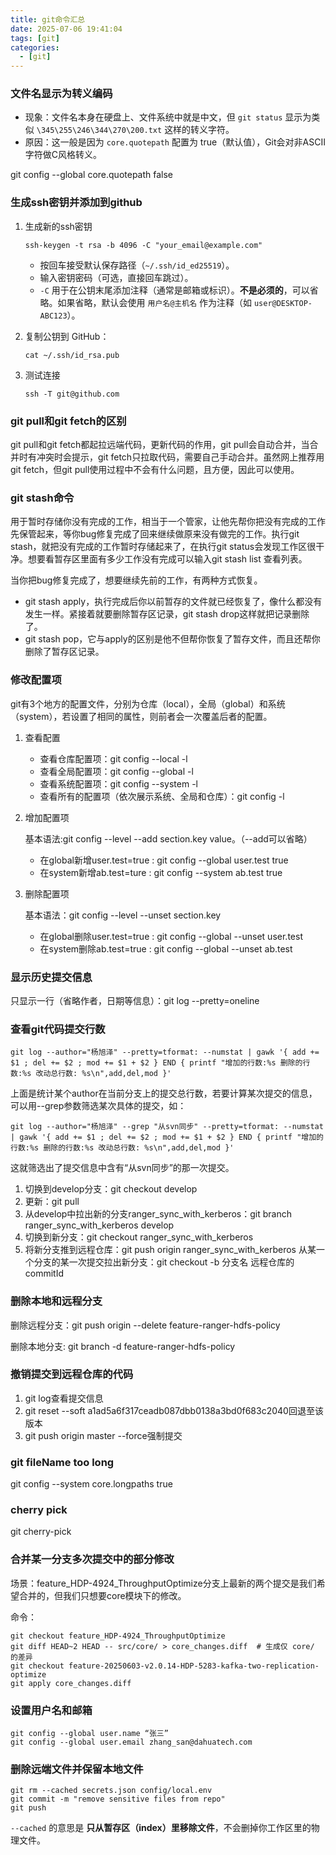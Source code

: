 ```yaml
---
title: git命令汇总
date: 2025-07-06 19:41:04
tags: [git]
categories:
  - [git]
---
```


### 文件名显示为转义编码

* 现象：文件名本身在硬盘上、文件系统中就是中文，但 `git status` 显示为类似 `\345\255\246\344\270\200.txt` 这样的转义字符。
* 原因：这一般是因为 `core.quotepath` 配置为 true（默认值），Git会对非ASCII字符做C风格转义。

git config --global core.quotepath false

<!--more-->

### 生成ssh密钥并添加到github

1. 生成新的ssh密钥

   ```
   ssh-keygen -t rsa -b 4096 -C "your_email@example.com"
   ```

   - 按回车接受默认保存路径（`~/.ssh/id_ed25519`）。
   - 输入密钥密码（可选，直接回车跳过）。
   - `-C` 用于在公钥末尾添加注释（通常是邮箱或标识）。**不是必须的**，可以省略。如果省略，默认会使用 `用户名@主机名` 作为注释（如 `user@DESKTOP-ABC123`）。

2. 复制公钥到 GitHub：

   ```
   cat ~/.ssh/id_rsa.pub
   ```

3. 测试连接

   ```
   ssh -T git@github.com
   ```

### git pull和git fetch的区别

git pull和git fetch都起拉远端代码，更新代码的作用，git pull会自动合并，当合并时有冲突时会提示，git fetch只拉取代码，需要自己手动合并。虽然网上推荐用git fetch，但git pull使用过程中不会有什么问题，且方便，因此可以使用。

### git stash命令

用于暂时存储你没有完成的工作，相当于一个管家，让他先帮你把没有完成的工作先保管起来，等你bug修复完成了回来继续做原来没有做完的工作。执行git stash，就把没有完成的工作暂时存储起来了，在执行git status会发现工作区很干净。想要看暂存区里面有多少工作没有完成可以输入git stash list 查看列表。

当你把bug修复完成了，想要继续先前的工作，有两种方式恢复。

* git stash apply，执行完成后你以前暂存的文件就已经恢复了，像什么都没有发生一样。紧接着就要删除暂存区记录，git stash drop这样就把记录删除了。
* git stash pop，它与apply的区别是他不但帮你恢复了暂存文件，而且还帮你删除了暂存区记录。

### 修改配置项

git有3个地方的配置文件，分别为仓库（local），全局（global）和系统（system），若设置了相同的属性，则前者会一次覆盖后者的配置。

1. 查看配置

   * 查看仓库配置项：git config --local -l
   * 查看全局配置项：git config --global -l
   * 查看系统配置项：git config --system -l
   * 查看所有的配置项（依次展示系统、全局和仓库）：git config -l

2. 增加配置项

   基本语法:git config --level --add section.key value。（--add可以省略）

   * 在global新增user.test=true : git config --global user.test true
   * 在system新增ab.test=ture : git config --system ab.test true

3. 删除配置项

   基本语法：git config --level --unset section.key

   * 在global删除user.test=true : git config --global --unset user.test
   * 在system删除ab.test=true : git config --global --unset ab.test

### 显示历史提交信息

只显示一行（省略作者，日期等信息）：git log --pretty=oneline

### 查看git代码提交行数

```
git log --author="杨旭泽" --pretty=tformat: --numstat | gawk '{ add += $1 ; del += $2 ; mod += $1 + $2 } END { printf "增加的行数:%s 删除的行数:%s 改动总行数: %s\n",add,del,mod }'
```

上面是统计某个author在当前分支上的提交总行数，若要计算某次提交的信息，可以用--grep参数筛选某次具体的提交，如：

```
git log --author="杨旭泽" --grep "从svn同步" --pretty=tformat: --numstat | gawk '{ add += $1 ; del += $2 ; mod += $1 + $2 } END { printf "增加的行数:%s 删除的行数:%s 改动总行数: %s\n",add,del,mod }'
```

这就筛选出了提交信息中含有“从svn同步”的那一次提交。

1. 切换到develop分支：git checkout develop
2. 更新：git pull
3. 从develop中拉出新的分支ranger_sync_with_kerberos：git branch ranger_sync_with_kerberos develop
4. 切换到新分支：git checkout ranger_sync_with_kerberos
5. 将新分支推到远程仓库：git push origin ranger_sync_with_kerberos
从某一个分支的某一次提交拉出新分支：git checkout -b 分支名 远程仓库的commitId
### 删除本地和远程分支
删除远程分支：git push origin --delete feature-ranger-hdfs-policy 

删除本地分支: git branch -d feature-ranger-hdfs-policy

### 撤销提交到远程仓库的代码

1. git log查看提交信息
2. git reset --soft a1ad5a6f317ceadb087dbb0138a3bd0f683c2040回退至该版本
3. git push origin master --force强制提交

### git fileName too long

git config --system core.longpaths true

### cherry pick

git cherry-pick <commitHash>

### 合并某一分支多次提交中的部分修改

场景：feature_HDP-4924_ThroughputOptimize分支上最新的两个提交是我们希望合并的，但我们只想要core模块下的修改。

命令：

```
git checkout feature_HDP-4924_ThroughputOptimize
git diff HEAD~2 HEAD -- src/core/ > core_changes.diff  # 生成仅 core/ 的差异
git checkout feature-20250603-v2.0.14-HDP-5283-kafka-two-replication-optimize
git apply core_changes.diff
```

### 设置用户名和邮箱

```
git config --global user.name “张三”
git config --global user.email zhang_san@dahuatech.com
```

### 删除远端文件并保留本地文件

```
git rm --cached secrets.json config/local.env
git commit -m "remove sensitive files from repo"
git push
```

`--cached` 的意思是 **只从暂存区（index）里移除文件**，不会删掉你工作区里的物理文件。

